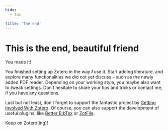 ```yaml
---
hide:
  - toc

title: 'The end'
---
```


# This is the end, beautiful friend

You made it!

You finished setting up Zotero in the way **_I_** use it. Start adding literature, and explore many functionalities we did not yet discuss – such as the newly added PDF reader. Depending on your working style, you maybe also want to tweak settings. Don’t hesitate to share your tips and tricks or contact me, if you have any questions.

Last but not least, don’t forget to support the fantastic project by [Getting Involved With Zotero](https://www.zotero.org/getinvolved). Of course, you can also support the development of useful plugins, like [Better BibTex]( https://retorque.re/zotero-better-bibtex/sponsoring/) or [ZotFile]( http://zotfile.com/).

Keep on Zotero(ing)!